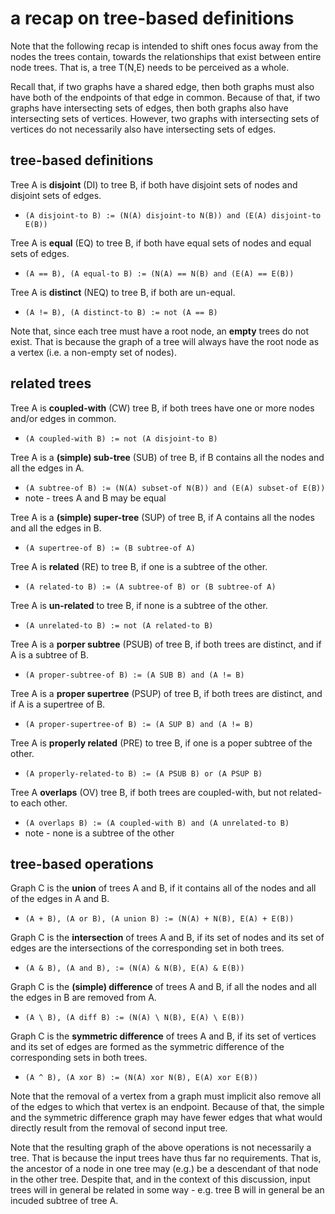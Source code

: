 
<!-- ======================================================================= -->
# a recap on tree-based definitions

Note that the following recap is intended to shift ones focus away from the
nodes the trees contain, towards the relationships that exist between entire
node trees. That is, a tree T(N,E) needs to be perceived as a whole.

Recall that, if two graphs have a shared edge, then both graphs must also have
both of the endpoints of that edge in common. Because of that, if two graphs
have intersecting sets of edges, then both graphs also have intersecting sets
of vertices. However, two graphs with intersecting sets of vertices do not
necessarily also have intersecting sets of edges.

<!-- ======================================================================= -->
## tree-based definitions

Tree A is **disjoint** (DI) to tree B,
if both have disjoint sets of nodes and disjoint sets of edges.

* `(A disjoint-to B) := (N(A) disjoint-to N(B)) and (E(A) disjoint-to E(B))`

Tree A is **equal** (EQ) to tree B,
if both have equal sets of nodes and equal sets of edges.

* `(A == B), (A equal-to B) := (N(A) == N(B) and (E(A) == E(B))`

Tree A is **distinct** (NEQ) to tree B,
if both are un-equal.

* `(A != B), (A distinct-to B) := not (A == B)`

Note that, since each tree must have a root node, an **empty** trees do not
exist. That is because the graph of a tree will always have the root node as
a vertex (i.e. a non-empty set of nodes).

<!-- ======================================================================= -->
## related trees

Tree A is **coupled-with** (CW) tree B,
if both trees have one or more nodes and/or edges in common.

* `(A coupled-with B) := not (A disjoint-to B)`

Tree A is a **(simple) sub-tree** (SUB) of tree B,
if B contains all the nodes and all the edges in A.

* `(A subtree-of B) := (N(A) subset-of N(B)) and (E(A) subset-of E(B))`
* note - trees A and B may be equal

Tree A is a **(simple) super-tree** (SUP) of tree B,
if A contains all the nodes and all the edges in B.

* `(A supertree-of B) := (B subtree-of A)`

Tree A is **related** (RE) to tree B,
if one is a subtree of the other.

* `(A related-to B) := (A subtree-of B) or (B subtree-of A)`

Tree A is **un-related** to tree B,
if none is a subtree of the other.

* `(A unrelated-to B) := not (A related-to B)`

Tree A is a **porper subtree** (PSUB) of tree B,
if both trees are distinct, and if A is a subtree of B.

* `(A proper-subtree-of B) := (A SUB B) and (A != B)`

Tree A is a **proper supertree** (PSUP) of tree B,
if both trees are distinct, and if A is a supertree of B.

* `(A proper-supertree-of B) := (A SUP B) and (A != B)`

Tree A is **properly related** (PRE) to tree B,
if one is a poper subtree of the other.

* `(A properly-related-to B) := (A PSUB B) or (A PSUP B)`

Tree A **overlaps** (OV) tree B,
if both trees are coupled-with, but not related-to each other.

* `(A overlaps B) := (A coupled-with B) and (A unrelated-to B)`
* note - none is a subtree of the other

<!-- ======================================================================= -->
## tree-based operations

Graph C is the **union** of trees A and B,
if it contains all of the nodes and all of the edges in A and B.

* `(A + B), (A or B), (A union B) := (N(A) + N(B), E(A) + E(B))`

Graph C is the **intersection** of trees A and B,
if its set of nodes and its set of edges are the
intersections of the corresponding set in both trees.

* `(A & B), (A and B), := (N(A) & N(B), E(A) & E(B))`

Graph C is the **(simple) difference** of trees A and B,
if all the nodes and all the edges in B are removed from A.

* `(A \ B), (A diff B) := (N(A) \ N(B), E(A) \ E(B))`

Graph C is the **symmetric difference** of trees A and B,
if its set of vertices and its set of edges are formed as the
symmetric difference of the corresponding sets in both trees.

* `(A ^ B), (A xor B) := (N(A) xor N(B), E(A) xor E(B))`

Note that the removal of a vertex from a graph must implicit also remove all of
the edges to which that vertex is an endpoint. Because of that, the simple and
the symmetric difference graph may have fewer edges that what would directly
result from the removal of second input tree.

Note that the resulting graph of the above operations is not necessarily a
tree. That is because the input trees have thus far no requirements. That is,
the ancestor of a node in one tree may (e.g.) be a descendant of that node
in the other tree. Despite that, and in the context of this discussion, input
trees will in general be related in some way - e.g. tree B will in general
be an incuded subtree of tree A.
